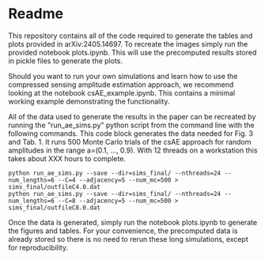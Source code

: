 # Readme

This repository contains all of the code required to generate the tables and plots provided in arXiv:2405.14697. To recreate the images simply run the provided notebook plots.ipynb. This will use the precomputed results stored in pickle files to generate the plots.

Should you want to run your own simulations and learn how to use the compressed sensing amplitude estimation approach, we recommend looking at the notebook csAE_example.ipynb. This contains a minimal working example demonstrating the functionality.

All of the data used to generate the results in the paper can be recreated by running the "run_ae_sims.py" python script from the command line with the following commands. This code block generates the data needed for Fig. 3 and Tab. 1. It runs 500 Monte Carlo trials of the csAE approach for random amplitudes in the range a=(0.1, ..., 0.9). With 12 threads on a workstation this takes about XXX hours to complete.

```
python run_ae_sims.py --save --dir=sims_final/ --nthreads=24 --num_lengths=6 --C=4 --adjacency=5 --num_mc=500 > sims_final/outfileC4.0.dat
python run_ae_sims.py --save --dir=sims_final/ --nthreads=24 --num_lengths=6 --C=8 --adjacency=5 --num_mc=500 > sims_final/outfileC8.0.dat

```

Once the data is generated, simply run the notebook plots.ipynb to generate the figures and tables. For your convenience, the precomputed data is already stored so there is no need to rerun these long simulations, except for reproducibility.

